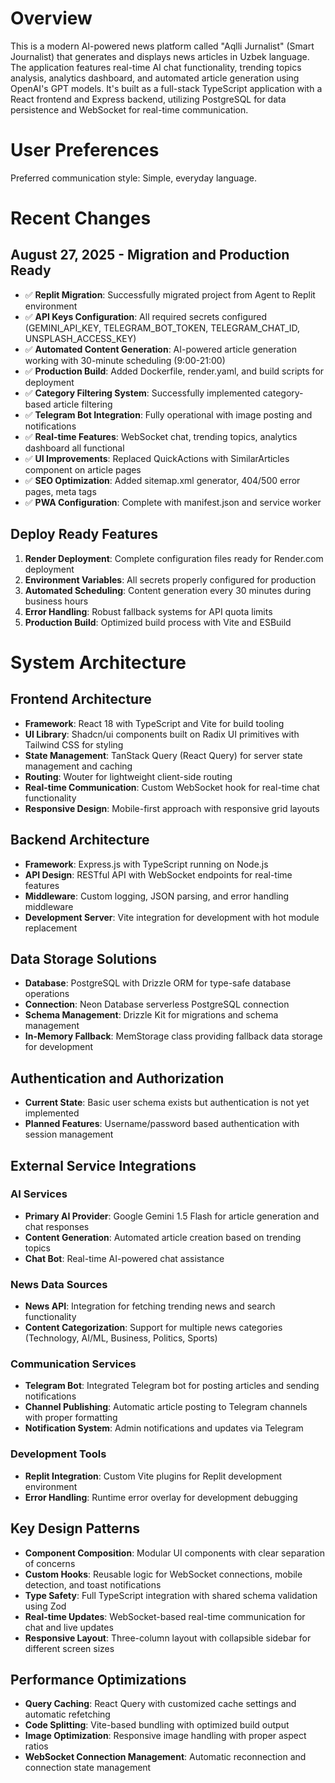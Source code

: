 # Overview

This is a modern AI-powered news platform called "Aqlli Jurnalist" (Smart Journalist) that generates and displays news articles in Uzbek language. The application features real-time AI chat functionality, trending topics analysis, analytics dashboard, and automated article generation using OpenAI's GPT models. It's built as a full-stack TypeScript application with a React frontend and Express backend, utilizing PostgreSQL for data persistence and WebSocket for real-time communication.

# User Preferences

Preferred communication style: Simple, everyday language.

# Recent Changes

## August 27, 2025 - Migration and Production Ready
- ✅ **Replit Migration**: Successfully migrated project from Agent to Replit environment
- ✅ **API Keys Configuration**: All required secrets configured (GEMINI_API_KEY, TELEGRAM_BOT_TOKEN, TELEGRAM_CHAT_ID, UNSPLASH_ACCESS_KEY)
- ✅ **Automated Content Generation**: AI-powered article generation working with 30-minute scheduling (9:00-21:00)
- ✅ **Production Build**: Added Dockerfile, render.yaml, and build scripts for deployment
- ✅ **Category Filtering System**: Successfully implemented category-based article filtering
- ✅ **Telegram Bot Integration**: Fully operational with image posting and notifications
- ✅ **Real-time Features**: WebSocket chat, trending topics, analytics dashboard all functional
- ✅ **UI Improvements**: Replaced QuickActions with SimilarArticles component on article pages
- ✅ **SEO Optimization**: Added sitemap.xml generator, 404/500 error pages, meta tags
- ✅ **PWA Configuration**: Complete with manifest.json and service worker

## Deploy Ready Features
1. **Render Deployment**: Complete configuration files ready for Render.com deployment
2. **Environment Variables**: All secrets properly configured for production
3. **Automated Scheduling**: Content generation every 30 minutes during business hours
4. **Error Handling**: Robust fallback systems for API quota limits
5. **Production Build**: Optimized build process with Vite and ESBuild

# System Architecture

## Frontend Architecture
- **Framework**: React 18 with TypeScript and Vite for build tooling
- **UI Library**: Shadcn/ui components built on Radix UI primitives with Tailwind CSS for styling
- **State Management**: TanStack Query (React Query) for server state management and caching
- **Routing**: Wouter for lightweight client-side routing
- **Real-time Communication**: Custom WebSocket hook for real-time chat functionality
- **Responsive Design**: Mobile-first approach with responsive grid layouts

## Backend Architecture
- **Framework**: Express.js with TypeScript running on Node.js
- **API Design**: RESTful API with WebSocket endpoints for real-time features
- **Middleware**: Custom logging, JSON parsing, and error handling middleware
- **Development Server**: Vite integration for development with hot module replacement

## Data Storage Solutions
- **Database**: PostgreSQL with Drizzle ORM for type-safe database operations
- **Connection**: Neon Database serverless PostgreSQL connection
- **Schema Management**: Drizzle Kit for migrations and schema management
- **In-Memory Fallback**: MemStorage class providing fallback data storage for development

## Authentication and Authorization
- **Current State**: Basic user schema exists but authentication is not yet implemented
- **Planned Features**: Username/password based authentication with session management

## External Service Integrations

### AI Services
- **Primary AI Provider**: Google Gemini 1.5 Flash for article generation and chat responses
- **Content Generation**: Automated article creation based on trending topics
- **Chat Bot**: Real-time AI-powered chat assistance

### News Data Sources
- **News API**: Integration for fetching trending news and search functionality
- **Content Categorization**: Support for multiple news categories (Technology, AI/ML, Business, Politics, Sports)

### Communication Services
- **Telegram Bot**: Integrated Telegram bot for posting articles and sending notifications
- **Channel Publishing**: Automatic article posting to Telegram channels with proper formatting
- **Notification System**: Admin notifications and updates via Telegram

### Development Tools
- **Replit Integration**: Custom Vite plugins for Replit development environment
- **Error Handling**: Runtime error overlay for development debugging

## Key Design Patterns
- **Component Composition**: Modular UI components with clear separation of concerns
- **Custom Hooks**: Reusable logic for WebSocket connections, mobile detection, and toast notifications
- **Type Safety**: Full TypeScript integration with shared schema validation using Zod
- **Real-time Updates**: WebSocket-based real-time communication for chat and live updates
- **Responsive Layout**: Three-column layout with collapsible sidebar for different screen sizes

## Performance Optimizations
- **Query Caching**: React Query with customized cache settings and automatic refetching
- **Code Splitting**: Vite-based bundling with optimized build output
- **Image Optimization**: Responsive image handling with proper aspect ratios
- **WebSocket Connection Management**: Automatic reconnection and connection state management